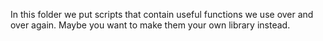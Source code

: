 In this folder we put scripts that contain useful functions we use over and over again. 
Maybe you want to make them your own library instead. 